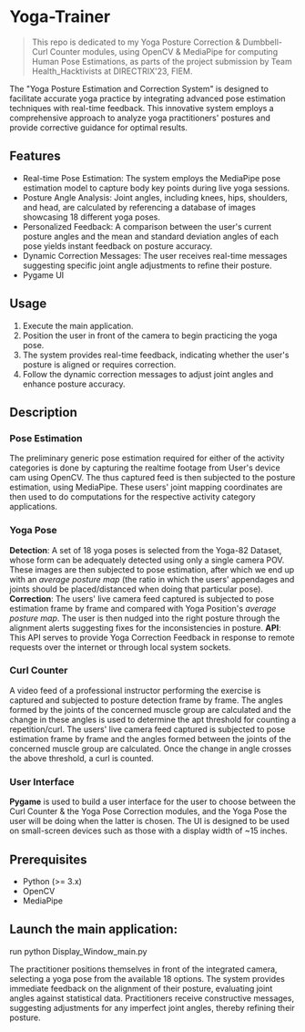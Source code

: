 # Yoga-Trainer
> This repo is dedicated to my Yoga Posture Correction & Dumbbell-Curl Counter  modules, using OpenCV & MediaPipe for computing Human Pose Estimations, as parts of the project submission by Team Health_Hacktivists at DIRECTRIX'23, FIEM.

The "Yoga Posture Estimation and Correction System" is designed to facilitate accurate yoga practice by integrating advanced pose estimation techniques with real-time feedback. This innovative system employs a comprehensive approach to analyze yoga practitioners' postures and provide corrective guidance for optimal results.

## Features

- Real-time Pose Estimation: The system employs the MediaPipe pose estimation model to capture body key points during live yoga sessions.
- Posture Angle Analysis: Joint angles, including knees, hips, shoulders, and head, are calculated by referencing a database of images showcasing 18 different yoga poses.
- Personalized Feedback: A comparison between the user's current posture angles and the mean and standard deviation angles of each pose yields instant feedback on posture accuracy.
- Dynamic Correction Messages: The user receives real-time messages suggesting specific joint angle adjustments to refine their posture.
- Pygame UI

## Usage

1. Execute the main application.
2. Position the user in front of the camera to begin practicing the yoga pose.
3. The system provides real-time feedback, indicating whether the user's posture is aligned or requires correction.
4. Follow the dynamic correction messages to adjust joint angles and enhance posture accuracy.

## Description
### Pose Estimation
The preliminary generic pose estimation required for either of the activity categories is done by capturing the realtime footage from User's device cam using OpenCV.
The thus captured feed is then subjected to the posture estimation, using MediaPipe. These users' joint mapping coordinates are then used to do computations for the respective activity category applications.

### Yoga Pose
**Detection**: A set of 18 yoga poses is selected from the Yoga-82 Dataset, whose form can be adequately detected using only a single camera POV. These images are then subjected to pose estimation, after which we end up with an *average posture map* (the ratio in which the users' appendages and joints should be placed/distanced when doing that particular pose).
**Correction**: The users' live camera feed captured is subjected to pose estimation frame by frame and compared with Yoga Position's *average posture map*. The user is then nudged into the right posture through the alignment alerts suggesting fixes for the inconsistencies in posture.
**API**: This API serves to provide Yoga Correction Feedback in response to remote requests over the internet or through local system sockets.

### Curl Counter
A video feed of a professional instructor performing the exercise is captured and subjected to posture detection frame by frame. The angles formed by the joints of the concerned muscle group are calculated and the change in these angles is used to determine the apt threshold for counting a repetition/curl.
The users' live camera feed captured is subjected to pose estimation frame by frame and the angles formed between the joints of the concerned muscle group are calculated. Once the change in angle crosses the above threshold, a curl is counted.

### User Interface
**Pygame** is used to build a user interface for the user to choose between the Curl Counter & the Yoga Pose Correction modules, and the Yoga Pose the user will be doing when the latter is chosen.
The UI is designed to be used on small-screen devices such as those with a display width of ~15 inches.

## Prerequisites

- Python (>= 3.x)
- OpenCV
- MediaPipe

## Launch the main application:
run python Display_Window_main.py

The practitioner positions themselves in front of the integrated camera, selecting a yoga pose from the available 18 options.
The system provides immediate feedback on the alignment of their posture, evaluating joint angles against statistical data.
Practitioners receive constructive messages, suggesting adjustments for any imperfect joint angles, thereby refining their posture.
